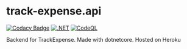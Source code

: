 # track-expense.api

[![Codacy Badge](https://api.codacy.com/project/badge/Grade/f5ae6b1218284591a875e925b7757c50)](https://app.codacy.com/gh/suvrat29/track-expense.api?utm_source=github.com&utm_medium=referral&utm_content=suvrat29/track-expense.api&utm_campaign=Badge_Grade_Settings)
[![.NET](https://github.com/suvrat29/track-expense.api/actions/workflows/dotnet.yml/badge.svg?branch=master)](https://github.com/suvrat29/track-expense.api/actions/workflows/dotnet.yml)
[![CodeQL](https://github.com/suvrat29/track-expense.api/actions/workflows/codeql-analysis.yml/badge.svg?branch=master)](https://github.com/suvrat29/track-expense.api/actions/workflows/codeql-analysis.yml)

Backend for TrackExpense. Made with dotnetcore. Hosted on Heroku
